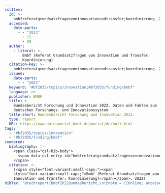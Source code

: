 ```yaml
---
cslItem:
  id: >-
    bmbfreferatgrundsatzfragenvoninnovationundtransfer;koordinierung__2022__bundesbericht
  accessed:
    date-parts:
      - - "2023"
        - 11
        - 29
  author:
    - literal: >-
        Bmbf (Referat Grundsatzfragen von Innovation und Transfer;
        Koordinierung)
  citation-key: >-
    bmbfreferatgrundsatzfragenvoninnovationundtransfer;koordinierung__2022__bundesbericht
  issued:
    date-parts:
      - - "2022"
  keyword: "#bf2035/topics/innovation;#bf2035/funding/bmbf"
  language: en
  publisher: BMBF
  title: >-
    Bundesbericht ­Forschung und ­Innovation 2022. Daten und Fakten zum
    deutschen Forschungs- und Innovationssystem
  title-short: Bundesbericht ­Forschung und ­Innovation 2022.
  type: report
  URL: https://www.datenportal.bmbf.de/portal/de/bufi.html
tags:
  - "#bf2035/topics/innovation"
  - "#bf2035/funding/bmbf"
rendered:
  bibliography: |-
    <span class="csl-bib-body">
      <span data-csl-entry-id="bmbfreferatgrundsatzfragenvoninnovationundtransfer;koordinierung__2022__bundesbericht" class="csl-entry"><span class='author-bib'>Bmbf (Referat Grundsatzfragen von Innovation und Transfer; Koordinierung)</span>. <span class='date-bib'>(2022)</span>. <span class='title'><i><b><span style="font-style:normal;">Bundesbericht ­Forschung und ­Innovation 2022. Daten und Fakten zum deutschen Forschungs- und Innovationssystem</span></b></i></span>. BMBF. <span class='URL'><a href='https://www.datenportal.bmbf.de/portal/de/bufi.html'>LINK</a></span></span>
    </span>
  citation: >-
    (<span style="font-variant:small-caps;"><span
    style="font-variant:small-caps;">Bmbf (Referat Grundsatzfragen von
    Innovation und Transfer; Koordinierung)</span></span>, 2022)
bibTex: "@techreport{Bmbf2022Bundesbericht,\n\tnote = {[Online; accessed 2023-11-29]},\n\tauthor = {{Bmbf (Referat Grundsatzfragen von Innovation und Transfer; Koordinierung)}},\n\tyear = {2022},\n\tinstitution = {BMBF},\n\ttitle = {Bundesbericht {Forschung} und {Innovation} 2022. {Daten} und {Fakten} zum deutschen {Forschungs}- und {Innovationssystem}},\n\turl = {https://www.datenportal.bmbf.de/portal/de/bufi.html},\n}\n\n"
---
```


